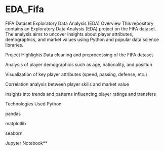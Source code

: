 # EDA_Fifa

FIFA Dataset Exploratory Data Analysis (EDA)
Overview
This repository contains an Exploratory Data Analysis (EDA) project on the FIFA dataset. The analysis aims to uncover insights about player attributes, demographics, and market values using Python and popular data science libraries.

Project Highlights
Data cleaning and preprocessing of the FIFA dataset

Analysis of player demographics such as age, nationality, and position

Visualization of key player attributes (speed, passing, defense, etc.)

Correlation analysis between player skills and market value

Insights into trends and patterns influencing player ratings and transfers

Technologies Used
Python

pandas

matplotlib

seaborn

Jupyter Notebook**

